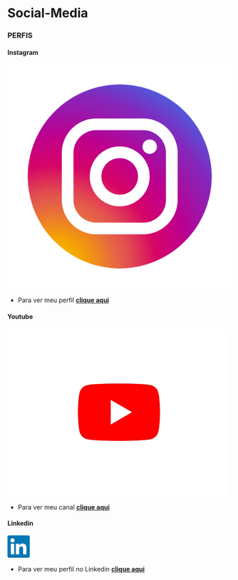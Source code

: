 # Social-Media
### PERFIS ###
#### Instagram ####
![alt text](image.png)
 - Para ver meu perfil
**[clique aqui](https://www.instagram.com/lafin_f41/)**

#### Youtube ####
![alt text](youtube-logo-png-photo-0__2_-removebg-preview.png)
 - Para ver meu canal
**[clique aqui](https://www.youtube.com/channel/UCT2mB149-JUjl6dhdnF_i5A)**

#### Linkedin ####
![alt text](linkedin-3.png)
 - Para ver meu perfil no Linkedin
 **[clique aqui](https://www.linkedin.com/in/felipe-lafin-haushahn-3785a2237/)**

